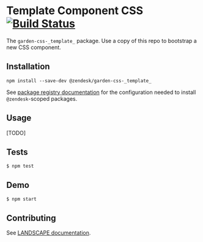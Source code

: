 # Template Component CSS [![Build Status](https://travis-ci.com/zendeskgarden/css-_template_.svg?token=dDt9s6smCMgz269xNbpz&branch=master)](https://travis-ci.com/zendeskgarden/css-_template_)

The `garden-css-_template_` package. Use a copy of this repo to
bootstrap a new CSS component.

## Installation

    npm install --save-dev @zendesk/garden-css-_template_

See [package registry
documentation](https://github.com/zendeskgarden/LANDSCAPE/wiki/Package-Registry)
for the configuration needed to install `@zendesk`-scoped packages.

## Usage

[TODO]

## Tests

    $ npm test

## Demo

    $ npm start

## Contributing

See [LANDSCAPE
documentation](https://github.com/zendeskgarden/LANDSCAPE/wiki/Contributing).
